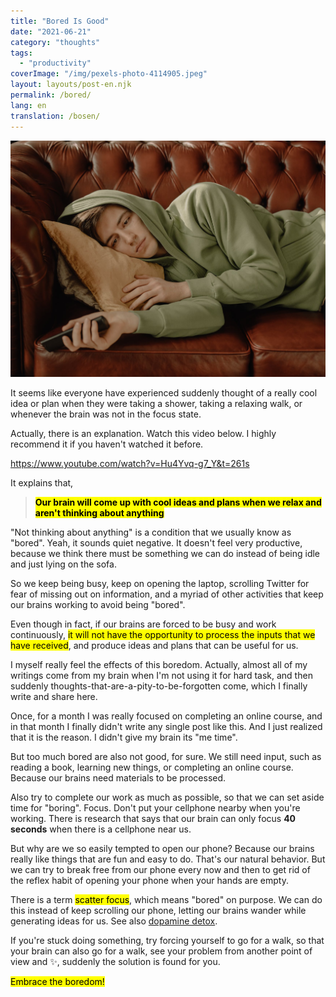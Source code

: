 ```yaml
---
title: "Bored Is Good"
date: "2021-06-21"
category: "thoughts"
tags:
  - "productivity"
coverImage: "/img/pexels-photo-4114905.jpeg"
layout: layouts/post-en.njk
permalink: /bored/
lang: en
translation: /bosen/
---
```


![bored](/img/pexels-photo-4114905.jpeg)

It seems like everyone have experienced suddenly thought of a really cool idea or plan when they were taking a shower, taking a relaxing walk, or whenever the brain was not in the focus state.

Actually, there is an explanation. Watch this video below. I highly recommend it if you haven't watched it before.

https://www.youtube.com/watch?v=Hu4Yvq-g7_Y&t=261s

It explains that,

> <mark>**Our brain will come up with cool ideas and plans when we relax and aren't thinking about anything**</mark>

"Not thinking about anything" is a condition that we usually know as "bored". Yeah, it sounds quiet negative. It doesn't feel very productive, because we think there must be something we can do instead of being idle and just lying on the sofa.

So we keep being busy, keep on opening the laptop, scrolling Twitter for fear of missing out on information, and a myriad of other activities that keep our brains working to avoid being "bored".

Even though in fact, if our brains are forced to be busy and work continuously, <mark>it will not have the opportunity to process the inputs that we have received</mark>, and produce ideas and plans that can be useful for us.

I myself really feel the effects of this boredom. Actually, almost all of my writings come from my brain when I'm not using it for hard task, and then suddenly thoughts-that-are-a-pity-to-be-forgotten come, which I finally write and share here.

Once, for a month I was really focused on completing an online course, and in that month I finally didn't write any single post like this. And I just realized that it is the reason. I didn't give my brain its "me time".

But too much bored are also not good, for sure. We still need input, such as reading a book, learning new things, or completing an online course. Because our brains need materials to be processed.

Also try to complete our work as much as possible, so that we can set aside time for "boring". Focus. Don't put your cellphone nearby when you're working. There is research that says that our brain can only focus **40 seconds** when there is a cellphone near us.

But why are we so easily tempted to open our phone? Because our brains really like things that are fun and easy to do. That's our natural behavior. But we can try to break free from our phone every now and then to get rid of the reflex habit of opening your phone when your hands are empty.

There is a term <mark>scatter focus</mark>, which means "bored" on purpose. We can do this instead of keep scrolling our phone, letting our brains wander while generating ideas for us. See also [dopamine detox](/dopamine/).

If you're stuck doing something, try forcing yourself to go for a walk, so that your brain can also go for a walk, see your problem from another point of view and ✨, suddenly the solution is found for you.

<mark>Embrace the boredom!</mark>
